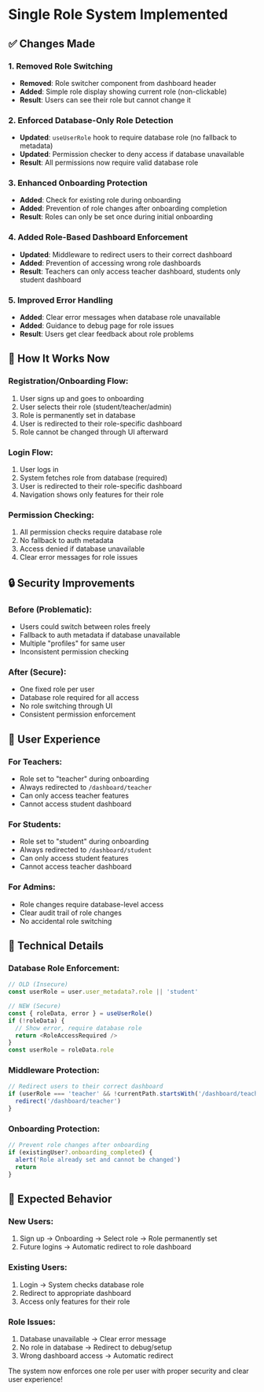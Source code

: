 # Single Role System Implemented

## ✅ **Changes Made**

### **1. Removed Role Switching**
- **Removed**: Role switcher component from dashboard header
- **Added**: Simple role display showing current role (non-clickable)
- **Result**: Users can see their role but cannot change it

### **2. Enforced Database-Only Role Detection**
- **Updated**: `useUserRole` hook to require database role (no fallback to metadata)
- **Updated**: Permission checker to deny access if database unavailable
- **Result**: All permissions now require valid database role

### **3. Enhanced Onboarding Protection**
- **Added**: Check for existing role during onboarding
- **Added**: Prevention of role changes after onboarding completion
- **Result**: Roles can only be set once during initial onboarding

### **4. Added Role-Based Dashboard Enforcement**
- **Updated**: Middleware to redirect users to their correct dashboard
- **Added**: Prevention of accessing wrong role dashboards
- **Result**: Teachers can only access teacher dashboard, students only student dashboard

### **5. Improved Error Handling**
- **Added**: Clear error messages when database role unavailable
- **Added**: Guidance to debug page for role issues
- **Result**: Users get clear feedback about role problems

## 🎯 **How It Works Now**

### **Registration/Onboarding Flow:**
1. User signs up and goes to onboarding
2. User selects their role (student/teacher/admin)
3. Role is permanently set in database
4. User is redirected to their role-specific dashboard
5. Role cannot be changed through UI afterward

### **Login Flow:**
1. User logs in
2. System fetches role from database (required)
3. User is redirected to their role-specific dashboard
4. Navigation shows only features for their role

### **Permission Checking:**
1. All permission checks require database role
2. No fallback to auth metadata
3. Access denied if database unavailable
4. Clear error messages for role issues

## 🔒 **Security Improvements**

### **Before (Problematic):**
- Users could switch between roles freely
- Fallback to auth metadata if database unavailable
- Multiple "profiles" for same user
- Inconsistent permission checking

### **After (Secure):**
- One fixed role per user
- Database role required for all access
- No role switching through UI
- Consistent permission enforcement

## 📝 **User Experience**

### **For Teachers:**
- Role set to "teacher" during onboarding
- Always redirected to `/dashboard/teacher`
- Can only access teacher features
- Cannot access student dashboard

### **For Students:**
- Role set to "student" during onboarding  
- Always redirected to `/dashboard/student`
- Can only access student features
- Cannot access teacher dashboard

### **For Admins:**
- Role changes require database-level access
- Clear audit trail of role changes
- No accidental role switching

## 🔧 **Technical Details**

### **Database Role Enforcement:**
```typescript
// OLD (Insecure)
const userRole = user.user_metadata?.role || 'student'

// NEW (Secure)
const { roleData, error } = useUserRole()
if (!roleData) {
  // Show error, require database role
  return <RoleAccessRequired />
}
const userRole = roleData.role
```

### **Middleware Protection:**
```typescript
// Redirect users to their correct dashboard
if (userRole === 'teacher' && !currentPath.startsWith('/dashboard/teacher')) {
  redirect('/dashboard/teacher')
}
```

### **Onboarding Protection:**
```typescript
// Prevent role changes after onboarding
if (existingUser?.onboarding_completed) {
  alert('Role already set and cannot be changed')
  return
}
```

## 🚀 **Expected Behavior**

### **New Users:**
1. Sign up → Onboarding → Select role → Role permanently set
2. Future logins → Automatic redirect to role dashboard

### **Existing Users:**
1. Login → System checks database role
2. Redirect to appropriate dashboard
3. Access only features for their role

### **Role Issues:**
1. Database unavailable → Clear error message
2. No role in database → Redirect to debug/setup
3. Wrong dashboard access → Automatic redirect

The system now enforces one role per user with proper security and clear user experience!